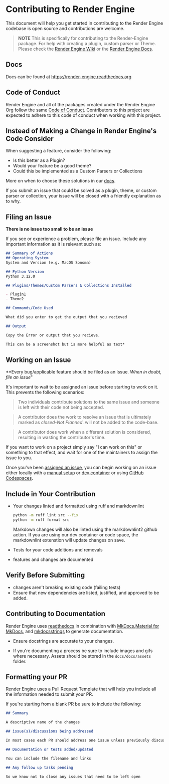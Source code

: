 # Contributing to Render Engine

This document will help you get started in contributing to the Render Engine codebase is open source and contributions are welcome.

> **NOTE**
> This is specifically for contributing to the Render-Engine package. For help with creating a plugin, custom parser or Theme. Please check the [Render Engine Wiki](https://github.com/render-engine/.github/wiki) or the [Render Engine Docs](https://render-engine.readthedocs.org).

## Docs

Docs can be found at <https://render-engine.readthedocs.org>

## Code of Conduct

Render Engine and all of the packages created under the Render Engine Org follow the same [Code of Conduct](https://github.com/render-engine/render-engine/blob/main/.github/CODE_OF_CONDUCT.md). Contributors to this project are expected to adhere to this code of conduct when working with this project.

## Instead of Making a Change in Render Engine's Code Consider

When suggesting a feature, consider the following:

- Is this better as a Plugin?
- Would your feature be a good theme?
- Could this be implemented as a Custom Parsers or Collections

More on when to choose these solutions in our [docs](https://render-engine.readthedocs.io/contributing/CONTRIBUTING).


If you submit an issue that could be solved as a plugin, theme, or custom parser or collection, your issue will be closed with a friendly explanation as to why.

## Filing an Issue

**There is no issue too small to be an issue**

If you see or experience a problem, please file an issue. Include any important information as it is relevant such as:

```md
## Summary of Actions
## Operating System 
System and Version (e.g. MacOS Sonoma)

## Python Version
Python 3.12.0

## Plugins/Themes/Custom Parsers & Collections Installed

- Plugin1
- Theme2

## Commands/Code Used 

What did you enter to get the output that you recieved

## Output

Copy the Error or output that you recieve.

This can be a screenshot but is more helpful as text*
```

## Working on an Issue

**Every bug/applicable feature should be filed as an Issue. _When in doubt, file an issue_"

It's important to wait to be assigned an issue before starting to work on it. This prevents the following scenarios:

> Two individuals contribute solutions to the same issue and someone is left with their code not being accepted.

> A contributor does the work to resolve an issue  that is ultimately marked as _closed-Not Planned_. will not be added to the code-base.

> A contributor does work when a different solution is considered, resulting in wasting the contributor's time.

If you want to work on a project simply say "I can work on this" or something to that effect, and wait for one of the maintainers to assign the issue to you.

Once you've been [assigned an issue](#being-assigned-an-issue), you can begin working on an issue either locally with a [manual setup](#developing-locally) or [dev container](#developing-locally) or using [GitHub Codespaces](#using-codespaces).

## Include in Your Contribution

- Your changes linted and formatted using ruff and markdownlint

  ```sh
  python -m ruff lint src --fix
  python -m ruff format src
  ```

  Markdown changes will also be linted using the markdownlint2 github action. If you are using our dev container or code space, the markdownlint extenstion will update changes on save.

- Tests for your code additions and removals
- features and changes are documented

## Verify Before Submitting

- changes aren't breaking existing code (failing tests)
- Ensure that new dependencies are listed, justified, and approved to be added.


## Contributing to Documentation

Render Engine uses [readthedocs](https://readthedocs.org) in combination with
[MkDocs](https://www.mkdocs.org),[Material for MkDocs](https://squidfunk.github.io/mkdocs-material/), and [mkdocsstrings](https://mkdocsstrings.readthedocs.io/en/latest/) to generate documentation.

- Ensure docstrings are accurate to your changes.

- If you're documenting a process be sure to include images and gifs where necessary. Assets should be stored in the `docs/docs/assets` folder.

## Formatting your PR

Render Engine uses a Pull Request Template that will help you include all the information needed to submit your PR. 

If you're starting from a blank PR be sure to include the following:

```md
## Summary

A descriptive name of the changes

## issue(s)/discussions being addressed

In most cases each PR should address one issue unless previously discussed with one of the maintainers.

## Documentation or tests added/updated

You can include the filename and links

## Any follow up tasks pending

So we know not to close any issues that need to be left open
```
